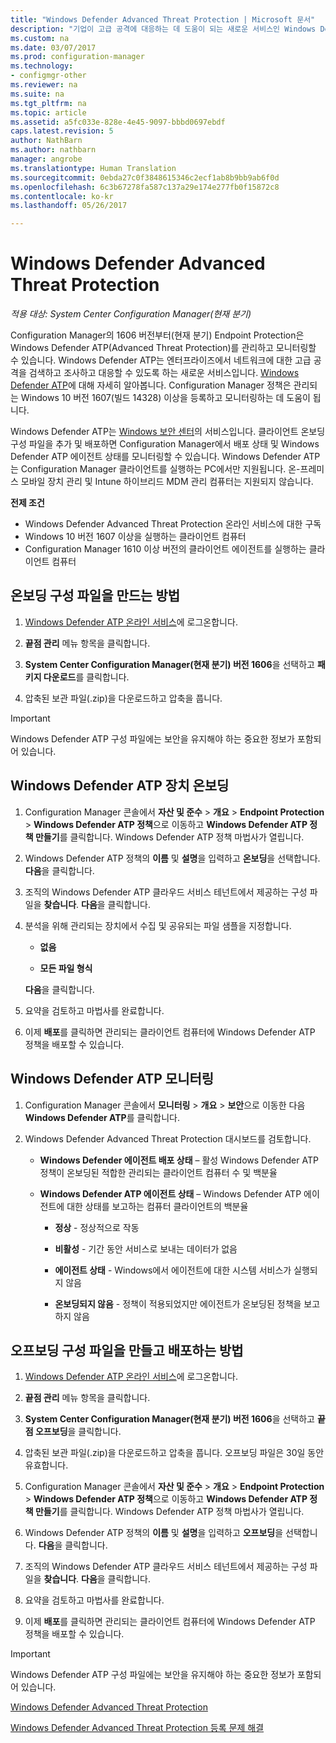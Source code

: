 ```yaml
---
title: "Windows Defender Advanced Threat Protection | Microsoft 문서"
description: "기업이 고급 공격에 대응하는 데 도움이 되는 새로운 서비스인 Windows Defender Advanced Threat Protection을 관리 및 모니터링하는 방법을 알아봅니다."
ms.custom: na
ms.date: 03/07/2017
ms.prod: configuration-manager
ms.technology:
- configmgr-other
ms.reviewer: na
ms.suite: na
ms.tgt_pltfrm: na
ms.topic: article
ms.assetid: a5fc033e-828e-4e45-9097-bbbd0697ebdf
caps.latest.revision: 5
author: NathBarn
ms.author: nathbarn
manager: angrobe
ms.translationtype: Human Translation
ms.sourcegitcommit: 0ebda27c0f3848615346c2ecf1ab8b9bb9ab6f0d
ms.openlocfilehash: 6c3b67278fa587c137a29e174e277fb0f15872c8
ms.contentlocale: ko-kr
ms.lasthandoff: 05/26/2017

---
```

# <a name="windows-defender-advanced-threat-protection"></a>Windows Defender Advanced Threat Protection

*적용 대상: System Center Configuration Manager(현재 분기)*

Configuration Manager의 1606 버전부터(현재 분기) Endpoint Protection은 Windows Defender ATP(Advanced Threat Protection)를 관리하고 모니터링할 수 있습니다. Windows Defender ATP는 엔터프라이즈에서 네트워크에 대한 고급 공격을 검색하고 조사하고 대응할 수 있도록 하는 새로운 서비스입니다.  [Windows Defender ATP](http://aka.ms/technet-wdatp)에 대해 자세히 알아봅니다. Configuration Manager 정책은 관리되는 Windows 10 버전 1607(빌드 14328) 이상을 등록하고 모니터링하는 데 도움이 됩니다.

Windows Defender ATP는 [Windows 보안 센터](https://securitycenter.windows.com)의 서비스입니다. 클라이언트 온보딩 구성 파일을 추가 및 배포하면 Configuration Manager에서 배포 상태 및 Windows Defender ATP 에이전트 상태를 모니터링할 수 있습니다. Windows Defender ATP는 Configuration Manager 클라이언트를 실행하는 PC에서만 지원됩니다. 온-프레미스 모바일 장치 관리 및 Intune 하이브리드 MDM 관리 컴퓨터는 지원되지 않습니다.

 **전제 조건**  

-   Windows Defender Advanced Threat Protection 온라인 서비스에 대한 구독  
-   Windows 10 버전 1607 이상을 실행하는 클라이언트 컴퓨터  
-   Configuration Manager 1610 이상 버전의 클라이언트 에이전트를 실행하는 클라이언트 컴퓨터

## <a name="how-to-create-an-onboarding-configuration-file"></a>온보딩 구성 파일을 만드는 방법  

 1.  [Windows Defender ATP 온라인 서비스](https://securitycenter.windows.com/)에 로그온합니다.   

 2.  **끝점 관리** 메뉴 항목을 클릭합니다.  

 3.  **System Center Configuration Manager(현재 분기) 버전 1606**을 선택하고 **패키지 다운로드**를 클릭합니다.  

 4.  압축된 보관 파일(.zip)을 다운로드하고 압축을 풉니다.

> [!IMPORTANT]
> Windows Defender ATP 구성 파일에는 보안을 유지해야 하는 중요한 정보가 포함되어 있습니다.

## <a name="onboard-devices-for-windows-defender-atp"></a>Windows Defender ATP 장치 온보딩  

1.  Configuration Manager 콘솔에서 **자산 및 준수** > **개요** > **Endpoint Protection** > **Windows Defender ATP 정책**으로 이동하고 **Windows Defender ATP 정책 만들기**를 클릭합니다. Windows Defender ATP 정책 마법사가 열립니다.  

2.  Windows Defender ATP 정책의 **이름** 및 **설명**을 입력하고 **온보딩**을 선택합니다. **다음**을 클릭합니다.  

3.  조직의 Windows Defender ATP 클라우드 서비스 테넌트에서 제공하는 구성 파일을 **찾습니다**. **다음**을 클릭합니다.  

4.  분석을 위해 관리되는 장치에서 수집 및 공유되는 파일 샘플을 지정합니다.  

    -   **없음**   

    -   **모든 파일 형식**  

     **다음**을 클릭합니다.  

5.  요약을 검토하고 마법사를 완료합니다.  

6.  이제 **배포**를 클릭하면 관리되는 클라이언트 컴퓨터에 Windows Defender ATP 정책을 배포할 수 있습니다.  

## <a name="monitor-windows-defender-atp"></a>Windows Defender ATP 모니터링  

1.  Configuration Manager 콘솔에서 **모니터링** > **개요** > **보안**으로 이동한 다음 **Windows Defender ATP**를 클릭합니다.  

2.  Windows Defender Advanced Threat Protection 대시보드를 검토합니다.  

    -   **Windows Defender 에이전트 배포 상태** – 활성 Windows Defender ATP 정책이 온보딩된 적합한 관리되는 클라이언트 컴퓨터 수 및 백분율  

    -   **Windows Defender ATP 에이전트 상태** – Windows Defender ATP 에이전트에 대한 상태를 보고하는 컴퓨터 클라이언트의 백분율  

        -   **정상** - 정상적으로 작동  

        -   **비활성** - 기간 동안 서비스로 보내는 데이터가 없음  

        -   **에이전트 상태** - Windows에서 에이전트에 대한 시스템 서비스가 실행되지 않음  

        -   **온보딩되지 않음** - 정책이 적용되었지만 에이전트가 온보딩된 정책을 보고하지 않음  


## <a name="how-to-create-and-deploy-an-offboarding-configuration-file"></a>오프보딩 구성 파일을 만들고 배포하는 방법  

1.  [Windows Defender ATP 온라인 서비스](https://securitycenter.windows.com/)에 로그온합니다.   

2.  **끝점 관리** 메뉴 항목을 클릭합니다.  

3.  **System Center Configuration Manager(현재 분기) 버전 1606**을 선택하고 **끝점 오프보딩**을 클릭합니다.  

4.  압축된 보관 파일(.zip)을 다운로드하고 압축을 풉니다. 오프보딩 파일은 30일 동안 유효합니다.

5.  Configuration Manager 콘솔에서 **자산 및 준수** > **개요** > **Endpoint Protection** > **Windows Defender ATP 정책**으로 이동하고 **Windows Defender ATP 정책 만들기**를 클릭합니다. Windows Defender ATP 정책 마법사가 열립니다.  

6.  Windows Defender ATP 정책의 **이름** 및 **설명**을 입력하고 **오프보딩**을 선택합니다. **다음**을 클릭합니다.  

7.  조직의 Windows Defender ATP 클라우드 서비스 테넌트에서 제공하는 구성 파일을 **찾습니다**. **다음**을 클릭합니다.  

8.  요약을 검토하고 마법사를 완료합니다.  

9.  이제 **배포**를 클릭하면 관리되는 클라이언트 컴퓨터에 Windows Defender ATP 정책을 배포할 수 있습니다.  

> [!IMPORTANT]
> Windows Defender ATP 구성 파일에는 보안을 유지해야 하는 중요한 정보가 포함되어 있습니다.

[Windows Defender Advanced Threat Protection](https://technet.microsoft.com/itpro/windows/keep-secure/windows-defender-advanced-threat-protection)

[Windows Defender Advanced Threat Protection 등록 문제 해결](https://technet.microsoft.com/itpro/windows/keep-secure/troubleshoot-onboarding-windows-defender-advanced-threat-protection)

